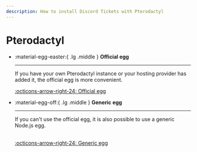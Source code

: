 ```yaml
---
description: How to install Discord Tickets with Pterodactyl
---
```


# Pterodactyl

<div class="grid cards" markdown>

-   :material-egg-easter:{ .lg .middle } __Official egg__

    ---

    If you have your own Pterodactyl instance or your hosting provider has added it,
    the official egg is more convenient.

    [:octicons-arrow-right-24: Official egg](./official.md)

-   :material-egg-off:{ .lg .middle } __Generic egg__

    ---

    If you can't use the official egg, it is also possible to use a generic Node.js egg.
    <br><br>

    [:octicons-arrow-right-24: Generic egg](./generic.md)


</div>
